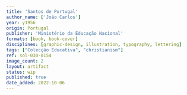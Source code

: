 ```yaml
---
title: 'Santos de Portugal'
author_name: ['João Carlos']
year: y1956
origin: Portugal
publisher: 'Ministério da Educação Nacional'
formats: [book, book-cover]
disciplines: [graphic-design, illustration, typography, lettering]
tags: ["Colecção Educativa", "christianism"]
ref: sol-030-0154
image_count: 2
layout: artifact
status: wip
published: true
date_added: 2022-10-06
---
```

